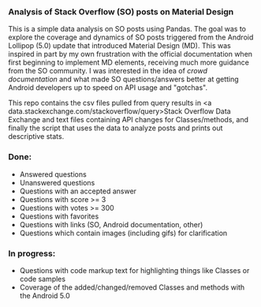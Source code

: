 ### Analysis of Stack Overflow (SO) posts on Material Design

This is a simple data analysis on SO posts using Pandas. The goal was to explore the coverage and dynamics of SO posts triggered from the Android Lollipop (5.0) update that introduced Material Design (MD). This was inspired in part by my own frustration with the official documentation when first beginning to implement MD elements, receiving much more guidance from the SO community. I was interested in the idea of *crowd documentation* and what made SO questions/answers better at getting Android developers up to speed on API usage and "gotchas". 

This repo contains the csv files pulled from query results in <a data.stackexchange.com/stackoverflow/query>Stack Overflow Data Exchange</a> and text files containing API changes for Classes/methods, and finally the script that uses the data to analyze posts and prints out descriptive stats.

### Done:

* Answered questions
* Unanswered questions
* Questions with an accepted answer
* Questions with score >= 3
* Questions with votes >= 300
* Questions with favorites
* Questions with links (SO, Android documentation, other)
* Questions which contain images (including gifs) for clarification

### In progress:

* Questions with code markup text for highlighting things like Classes or code samples
* Coverage of the added/changed/removed Classes and methods with the Android 5.0
